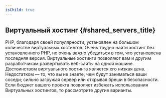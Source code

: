 ```yaml
---
isChild: true
---
```


## Виртуальный хостинг {#shared_servers_title}

PHP, благодаря своей популярности, установлен на большом количестве виртуальных хостингов. Очень трудно найти хостинг без установленного PHP, но очень важно убедиться в том, что установлена последняя версия. Виртуальные хостинги позволяют вам и другим разработчикам развертывать веб-сайты на одной машине. Достоинством виртуального хостинга является его низкая цена. Недостатком &mdash; то, что вы не знаете, чем будут заниматься ваши соседи; сильно загружая сервер или открывая бреши в безопасности. Если бюджет вашего проекта позволяет избежать использования Виртуальных хостингов, то рассмотрите другие варианты.
